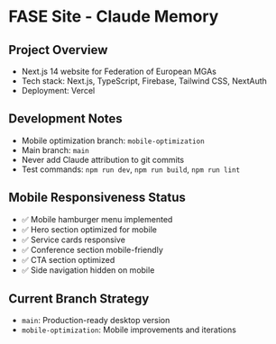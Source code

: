# FASE Site - Claude Memory

## Project Overview
- Next.js 14 website for Federation of European MGAs
- Tech stack: Next.js, TypeScript, Firebase, Tailwind CSS, NextAuth
- Deployment: Vercel

## Development Notes
- Mobile optimization branch: `mobile-optimization`
- Main branch: `main`
- Never add Claude attribution to git commits
- Test commands: `npm run dev`, `npm run build`, `npm run lint`

## Mobile Responsiveness Status
- ✅ Mobile hamburger menu implemented
- ✅ Hero section optimized for mobile
- ✅ Service cards responsive
- ✅ Conference section mobile-friendly
- ✅ CTA section optimized
- ✅ Side navigation hidden on mobile

## Current Branch Strategy
- `main`: Production-ready desktop version
- `mobile-optimization`: Mobile improvements and iterations